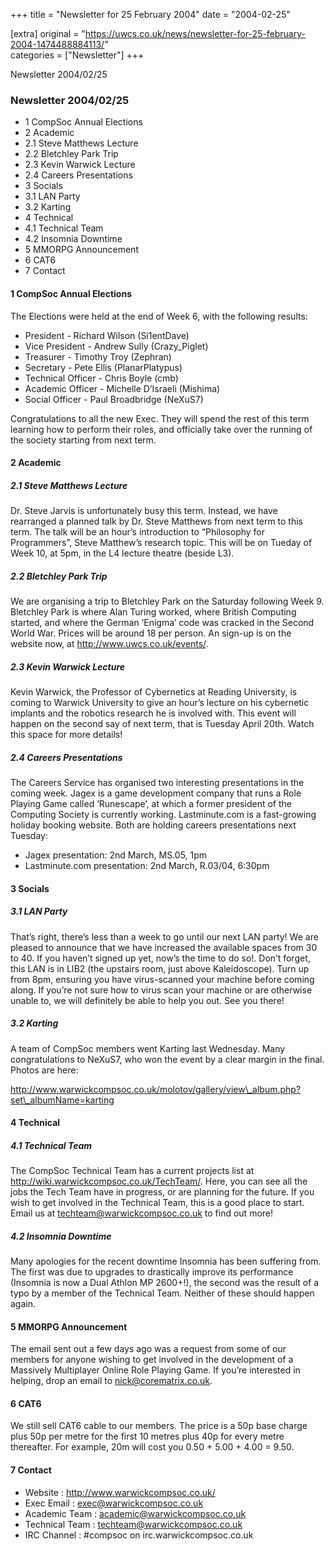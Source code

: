+++
title = "Newsletter for 25 February 2004"
date = "2004-02-25"

[extra]
original = "https://uwcs.co.uk/news/newsletter-for-25-february-2004-1474488884113/"    
categories = ["Newsletter"]
+++

Newsletter 2004/02/25

### Newsletter 2004/02/25

  - 1 CompSoc Annual Elections
  - 2 Academic
  - 2.1 Steve Matthews Lecture
  - 2.2 Bletchley Park Trip
  - 2.3 Kevin Warwick Lecture
  - 2.4 Careers Presentations
  - 3 Socials
  - 3.1 LAN Party
  - 3.2 Karting
  - 4 Technical
  - 4.1 Technical Team
  - 4.2 Insomnia Downtime
  - 5 MMORPG Announcement
  - 6 CAT6
  - 7 Contact

#### 1 CompSoc Annual Elections

The Elections were held at the end of Week 6, with the following results:

  - President - Richard Wilson (Si1entDave)
  - Vice President - Andrew Sully (Crazy\_Piglet)
  - Treasurer - Timothy Troy (Zephran)
  - Secretary - Pete Ellis (PlanarPlatypus)
  - Technical Officer - Chris Boyle (cmb)
  - Academic Officer - Michelle D’Israeli (Mishima)
  - Social Officer - Paul Broadbridge (NeXuS7)

Congratulations to all the new Exec. They will spend the rest of this term learning how to perform their roles, and officially take over the running of the society starting from next term.

#### 2 Academic

##### 2.1 Steve Matthews Lecture

Dr. Steve Jarvis is unfortunately busy this term. Instead, we have rearranged a planned talk by Dr. Steve Matthews from next term to this term. The talk will be an hour’s introduction to “Philosophy for Programmers”, Steve Matthew’s research topic. This will be on Tueday of Week 10, at 5pm, in the L4 lecture theatre (beside L3).

##### 2.2 Bletchley Park Trip

We are organising a trip to Bletchley Park on the Saturday following Week 9. Bletchley Park is where Alan Turing worked, where British Computing started, and where the German ‘Enigma’ code was cracked in the Second World War. Prices will be around 18 per person. An sign-up is on the website now, at http://www.uwcs.co.uk/events/.

##### 2.3 Kevin Warwick Lecture

Kevin Warwick, the Professor of Cybernetics at Reading University, is coming to Warwick University to give an hour’s lecture on his cybernetic implants and the robotics research he is involved with. This event will happen on the second say of next term, that is Tuesday April 20th. Watch this space for more details\!

##### 2.4 Careers Presentations

The Careers Service has organised two interesting presentations in the coming week. Jagex is a game development company that runs a Role Playing Game called ‘Runescape’, at which a former president of the Computing Society is currently working. Lastminute.com is a fast-growing holiday booking website. Both are holding careers presentations next Tuesday:

  - Jagex presentation: 2nd March, MS.05, 1pm
  - Lastminute.com presentation: 2nd March, R.03/04, 6:30pm

#### 3 Socials

##### 3.1 LAN Party

That’s right, there’s less than a week to go until our next LAN party\! We are pleased to announce that we have increased the available spaces from 30 to 40. If you haven’t signed up yet, now’s the time to do so\!. Don’t forget, this LAN is in LIB2 (the upstairs room, just above Kaleidoscope). Turn up from 8pm, ensuring you have virus-scanned your machine before coming along. If you’re not sure how to virus scan your machine or are otherwise unable to, we will definitely be able to help you out. See you there\!

##### 3.2 Karting

A team of CompSoc members went Karting last Wednesday. Many congratulations to NeXuS7, who won the event by a clear margin in the final. Photos are here:

http://www.warwickcompsoc.co.uk/molotov/gallery/view\_album.php?set\_albumName=karting

#### 4 Technical

##### 4.1 Technical Team

The CompSoc Technical Team has a current projects list at http://wiki.warwickcompsoc.co.uk/TechTeam/. Here, you can see all the jobs the Tech Team have in progress, or are planning for the future. If you wish to get involved in the Technical Team, this is a good place to start. Email us at techteam@warwickcompsoc.co.uk to find out more\!

##### 4.2 Insomnia Downtime

Many apologies for the recent downtime Insomnia has been suffering from. The first was due to upgrades to drastically improve its performance (Insomnia is now a Dual Athlon MP 2600+\!), the second was the result of a typo by a member of the Technical Team. Neither of these should happen again.

#### 5 MMORPG Announcement

The email sent out a few days ago was a request from some of our members for anyone wishing to get involved in the development of a Massively Multiplayer Online Role Playing Game. If you’re interested in helping, drop an email to nick@corematrix.co.uk.

#### 6 CAT6

We still sell CAT6 cable to our members. The price is a 50p base charge plus 50p per metre for the first 10 metres plus 40p for every metre thereafter. For example, 20m will cost you 0.50 + 5.00 + 4.00 = 9.50.

#### 7 Contact

  - Website : http://www.warwickcompsoc.co.uk/
  - Exec Email : exec@warwickcompsoc.co.uk
  - Academic Team : academic@warwickcompsoc.co.uk
  - Technical Team : techteam@warwickcompsoc.co.uk
  - IRC Channel : \#compsoc on irc.warwickcompsoc.co.uk
